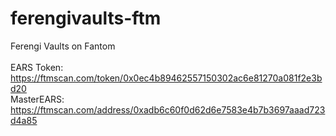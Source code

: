 # ferengivaults-ftm
Ferengi Vaults on Fantom<br>
<br>
EARS Token: https://ftmscan.com/token/0x0ec4b89462557150302ac6e81270a081f2e3bd20<br>
MasterEARS: https://ftmscan.com/address/0xadb6c60f0d62d6e7583e4b7b3697aaad723d4a85
